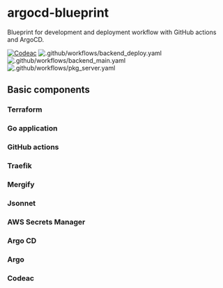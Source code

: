 # argocd-blueprint
Blueprint for development and deployment workflow with GitHub actions and ArgoCD. 

[![Codeac](https://static.codeac.io/badges/2-310706816.svg "Codeac")](https://app.codeac.io/github/pipetail/argocd-blueprint)
![.github/workflows/backend_deploy.yaml](https://github.com/pipetail/argocd-blueprint/workflows/.github/workflows/backend_deploy.yaml/badge.svg)
![.github/workflows/backend_main.yaml](https://github.com/pipetail/argocd-blueprint/workflows/.github/workflows/backend_main.yaml/badge.svg)
![.github/workflows/pkg_server.yaml](https://github.com/pipetail/argocd-blueprint/workflows/.github/workflows/pkg_server.yaml/badge.svg)

## Basic components

### Terraform

### Go application

### GitHub actions

### Traefik

### Mergify

### Jsonnet

### AWS Secrets Manager

### Argo CD

### Argo

### Codeac
